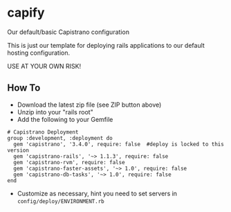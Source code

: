 # capify
Our default/basic Capistrano configuration

This is just our template for deploying rails applications to our default hosting configuration.

USE AT YOUR OWN RISK!

## How To

* Download the latest zip file (see ZIP button above)
* Unzip into your "rails root"
* Add the following to your Gemfile
```
# Capistrano Deployment
group :development, :deployment do
  gem 'capistrano', '3.4.0', require: false  #deploy is locked to this version
  gem 'capistrano-rails', '~> 1.1.3', require: false
  gem 'capistrano-rvm', require: false
  gem 'capistrano-faster-assets', '~> 1.0', require: false
  gem 'capistrano-db-tasks', '~> 1.0', require: false
end
```

* Customize as necessary, hint you need to set servers in `config/deploy/ENVIRONMENT.rb`

